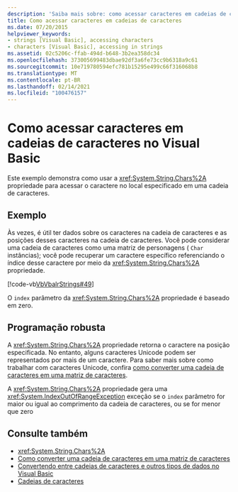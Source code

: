 ```yaml
---
description: 'Saiba mais sobre: como acessar caracteres em cadeias de caractere no Visual Basic'
title: Como acessar caracteres em cadeias de caracteres
ms.date: 07/20/2015
helpviewer_keywords:
- strings [Visual Basic], accessing characters
- characters [Visual Basic], accessing in strings
ms.assetid: 02c5206c-ffab-494d-b648-3b2ea358dc34
ms.openlocfilehash: 373005699483dbae92df3a6fe73cc9b6318a9c61
ms.sourcegitcommit: 10e719780594efc781b15295e499c66f316068b8
ms.translationtype: MT
ms.contentlocale: pt-BR
ms.lasthandoff: 02/14/2021
ms.locfileid: "100476157"
---
```

# <a name="how-to-access-characters-in-strings-in-visual-basic"></a>Como acessar caracteres em cadeias de caracteres no Visual Basic

Este exemplo demonstra como usar a <xref:System.String.Chars%2A> propriedade para acessar o caractere no local especificado em uma cadeia de caracteres.  
  
## <a name="example"></a>Exemplo  

 Às vezes, é útil ter dados sobre os caracteres na cadeia de caracteres e as posições desses caracteres na cadeia de caracteres. Você pode considerar uma cadeia de caracteres como uma matriz de personagens ( `Char` instâncias); você pode recuperar um caractere específico referenciando o índice desse caractere por meio da <xref:System.String.Chars%2A> propriedade.  
  
 [!code-vb[VbVbalrStrings#49](~/samples/snippets/visualbasic/VS_Snippets_VBCSharp/VbVbalrStrings/VB/Class2.vb#49)]  
  
 O `index` parâmetro da <xref:System.String.Chars%2A> propriedade é baseado em zero.  
  
## <a name="robust-programming"></a>Programação robusta  

 A <xref:System.String.Chars%2A> propriedade retorna o caractere na posição especificada. No entanto, alguns caracteres Unicode podem ser representados por mais de um caractere. Para saber mais sobre como trabalhar com caracteres Unicode, confira [como converter uma cadeia de caracteres em uma matriz de caracteres](how-to-convert-a-string-to-an-array-of-characters.md).  
  
 A <xref:System.String.Chars%2A> propriedade gera uma <xref:System.IndexOutOfRangeException> exceção se o `index` parâmetro for maior ou igual ao comprimento da cadeia de caracteres, ou se for menor que zero  
  
## <a name="see-also"></a>Consulte também

- <xref:System.String.Chars%2A>
- [Como converter uma cadeia de caracteres em uma matriz de caracteres](how-to-convert-a-string-to-an-array-of-characters.md)
- [Convertendo entre cadeias de caracteres e outros tipos de dados no Visual Basic](converting-between-strings-and-other-data-types.md)
- [Cadeias de caracteres](index.md)

